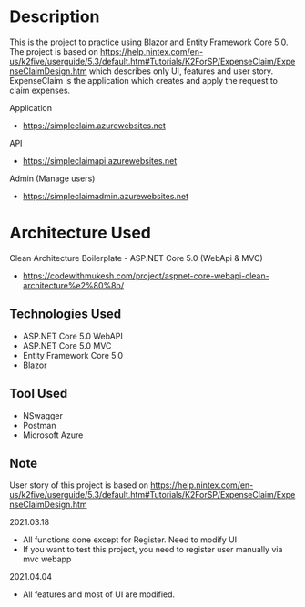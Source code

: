 # Description
This is the project to practice using Blazor and Entity Framework Core 5.0. The project is based on https://help.nintex.com/en-us/k2five/userguide/5.3/default.htm#Tutorials/K2ForSP/ExpenseClaim/ExpenseClaimDesign.htm which describes only UI, features and user story.
ExpenseClaim is the application which creates and apply the request to claim expenses.

Application
- https://simpleclaim.azurewebsites.net

API
- https://simpleclaimapi.azurewebsites.net

Admin (Manage users)
- https://simpleclaimadmin.azurewebsites.net

# Architecture Used
Clean Architecture Boilerplate - ASP.NET Core 5.0 (WebApi & MVC)
- https://codewithmukesh.com/project/aspnet-core-webapi-clean-architecture%e2%80%8b/

## Technologies Used
- ASP.NET Core 5.0 WebAPI
- ASP.NET Core 5.0 MVC
- Entity Framework Core 5.0
- Blazor

## Tool Used
- NSwagger
- Postman
- Microsoft Azure

## Note
User story of this project is based on https://help.nintex.com/en-us/k2five/userguide/5.3/default.htm#Tutorials/K2ForSP/ExpenseClaim/ExpenseClaimDesign.htm

2021.03.18
- All functions done except for Register. Need to modify UI
- If you want to test this project, you need to register user manually via mvc webapp

2021.04.04
- All features and most of UI are modified.
